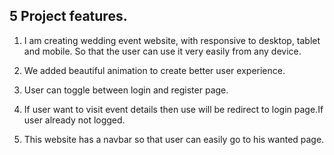 ## 5 Project features.
1. I am creating wedding event website, with responsive to desktop, tablet and mobile. So that the user can use it very easily from any device.

2. We added beautiful animation to create better user experience.

3. User can toggle between login and register page.

4. If user want to visit event details then use will be redirect to login page.If user already not logged.

5. This website has a navbar so that user can easily go to his wanted page.

